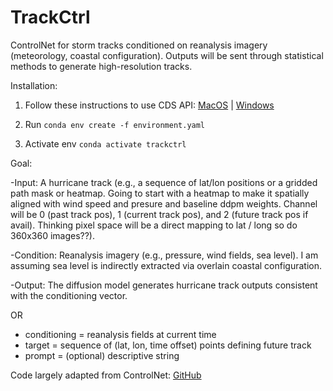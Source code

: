 # TrackCtrl
ControlNet for storm tracks conditioned on reanalysis imagery (meteorology, coastal configuration). Outputs will be sent through statistical methods to generate high-resolution tracks. 


Installation:

1. Follow these instructions to use CDS API: [MacOS](https://confluence.ecmwf.int/display/CKB/How+to+install+and+use+CDS+API+on+macOS) | [Windows](https://confluence.ecmwf.int/display/CKB/How+to+install+and+use+CDS+API+on+Windows)

2. Run `conda env create -f environment.yaml`

3. Activate env `conda activate trackctrl`

Goal: 

-Input: A hurricane track (e.g., a sequence of lat/lon positions or a gridded path mask or heatmap. Going to start with a heatmap to make it spatially aligned with wind speed and presure and baseline ddpm weights. Channel will be 0 (past track pos), 1 (current track pos), and 2 (future track pos if avail). Thinking pixel space will be a direct mapping to lat / long so do 360x360 images??).

-Condition: Reanalysis imagery (e.g., pressure, wind fields, sea level). I am assuming sea level is indirectly extracted via overlain coastal configuration. 

-Output: The diffusion model generates hurricane track outputs consistent with the conditioning vector. 

OR 

- conditioning = reanalysis fields at current time
- target = sequence of (lat, lon, time offset) points defining future track
- prompt = (optional) descriptive string

Code largely adapted from ControlNet: [GitHub](https://github.com/lllyasviel/ControlNet)